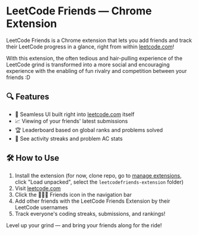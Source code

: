 # LeetCode Friends — Chrome Extension

LeetCode Friends is a Chrome extension that lets you add friends and track their LeetCode progress in a glance, right from within [leetcode.com](https://leetcode.com)! 

With this extension, the often tedious and hair-pulling experience of the LeetCode grind is transformed into a more social and encouraging experience with the enabling of fun rivalry and competition between your friends :D

## 🔍 Features

- 🥶 Seamless UI built right into [leetcode.com](https://leetcode.com) itself
- 📈 Viewing of your friends' latest submissions
- 🏆 Leaderboard based on global ranks and problems solved
- 📅 See activity streaks and problem AC stats

## 🛠️ How to Use

1. Install the extension (for now, clone repo, go to [manage extensions](chrome://extensions/), click "Load unpacked", select the `leetcodefriends-extension` folder)
2. Visit [leetcode.com](https://leetcode.com)
3. Click the 🧑‍🤝‍🧑 Friends icon in the navigation bar
4. Add other friends with the LeetCode Friends Extension by their LeetCode usernames
5. Track everyone's coding streaks, submissions, and rankings!

Level up your grind — and bring your friends along for the ride!
